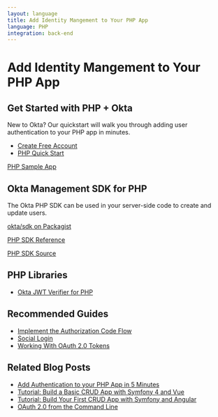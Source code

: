 ```yaml
---
layout: language
title: Add Identity Mangement to Your PHP App
language: PHP
integration: back-end
---
```


# <i class='icon-48 docsPage code-php'></i> Add Identity Mangement to Your PHP App

## Get Started with PHP + Okta

New to Okta? Our quickstart will walk you through adding user authentication to your PHP app in minutes.

<ul class='language-ctas'>
	<li>
		<a href='https://developer.okta.com/signup/' class='Button--red' data-proofer-ignore>
			<span>Create Free Account</span>
		</a>
	</li>
	<li>
		<a href='/quickstart/#/okta-sign-in-page/php/' class='Button--blue' data-proofer-ignore>
			<span>PHP Quick Start</span>
		</a>
	</li>
</ul>

<a href='https://github.com/okta/samples-php'>
	<span class='fa fa-github'></span> <span>PHP Sample App</span>
</a>

## Okta Management SDK for PHP

The Okta PHP SDK can be used in your server-side code to create and update users.

<a href='http://packagist.org/packages/okta/sdk' class="language-reference">
	<span class='icon download-16'></span> <span>okta/sdk on Packagist</span>
</a>

<p class="language-reference">
	<a href='https://developer.okta.com/okta-sdk-php/' class="language-reference">
		<span class='icon expression-16'></span> 
		<span>PHP SDK Reference</span>
	</a>
</p>

<a href='https://github.com/okta/okta-sdk-php'>
	<span class='fa fa-github'></span> <span>PHP SDK Source</span>
</a>

## PHP Libraries

<ul class="language-libraries">
	<li>
		<i class='fa fa-github'></i> 
		<a href="https://github.com/okta/okta-jwt-verifier-php">
			<span>Okta JWT Verifier for PHP</span>
		</a>
	</li>
</ul>

## Recommended Guides

<ul class="language-list">
	<li><a href="https://developer.okta.com/authentication-guide/implementing-authentication/auth-code">Implement the Authorization Code Flow</a></li>
	<li><a href="https://developer.okta.com/authentication-guide/social-login/">Social Login</a></li>
	<li><a href="https://developer.okta.com/authentication-guide/tokens/">Working With OAuth 2.0 Tokens</a></li>
</ul>

## Related Blog Posts

<ul class="language-list">
	<li><a href="https://developer.okta.com/blog/2018/07/09/five-minute-php-app-auth">Add Authentication to your PHP App in 5 Minutes</a></li>
	<li><a href="https://developer.okta.com/blog/2018/06/14/php-crud-app-symfony-vue">Tutorial: Build a Basic CRUD App with Symfony 4 and Vue</a></li>
	<li><a href="https://developer.okta.com/blog/2018/08/14/php-crud-app-symfony-angular">Tutorial: Build Your First CRUD App with Symfony and Angular</a></li>
	<li><a href="https://developer.okta.com/blog/2018/07/16/oauth-2-command-line">OAuth 2.0 from the Command Line</a></li>
</ul>
